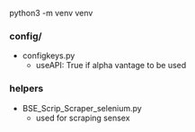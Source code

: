 python3 -m venv venv

### config/
- configkeys.py
    - useAPI: True if alpha vantage to be used
  
### helpers
- BSE_Scrip_Scraper_selenium.py
    - used for scraping sensex 